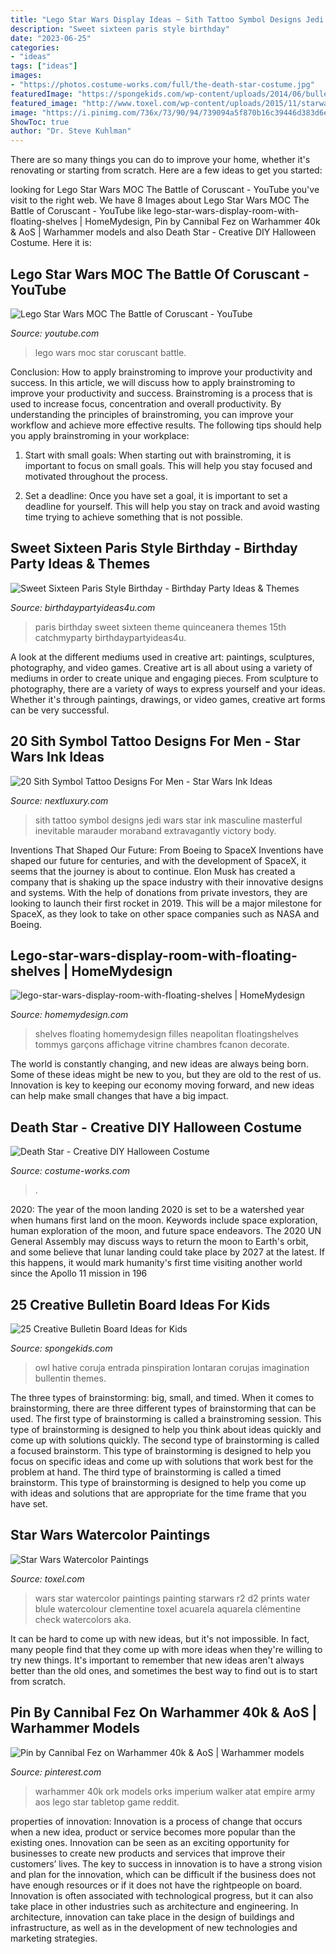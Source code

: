 ```yaml
---
title: "Lego Star Wars Display Ideas ~ Sith Tattoo Symbol Designs Jedi Wars Star Ink Masculine Masterful Inevitable Marauder Moraband Extravagantly Victory Body"
description: "Sweet sixteen paris style birthday"
date: "2023-06-25"
categories:
- "ideas"
tags: ["ideas"]
images:
- "https://photos.costume-works.com/full/the-death-star-costume.jpg"
featuredImage: "https://spongekids.com/wp-content/uploads/2014/06/bulletin-board-ideas/23-owl-library-bulletin-board.jpg"
featured_image: "http://www.toxel.com/wp-content/uploads/2015/11/starwarswatercolor05.jpg"
image: "https://i.pinimg.com/736x/73/90/94/739094a5f870b16c39446d383d6e6a65.jpg"
ShowToc: true
author: "Dr. Steve Kuhlman"
---
```



There are so many things you can do to improve your home, whether it's renovating or starting from scratch. Here are a few ideas to get you started:

	

		
looking for Lego Star Wars MOC The Battle of Coruscant - YouTube you've visit to the right web. We have 8 Images about Lego Star Wars MOC The Battle of Coruscant - YouTube like lego-star-wars-display-room-with-floating-shelves | HomeMydesign, Pin by Cannibal Fez on Warhammer 40k &amp; AoS | Warhammer models and also Death Star - Creative DIY Halloween Costume. Here it is:
		
    
## Lego Star Wars MOC The Battle Of Coruscant - YouTube

<img loading=lazy src="https://i.ytimg.com/vi/_2C31aR6AEg/maxresdefault.jpg" onerror="this.onerror=null;this.src='https://tse2.mm.bing.net/th?id=OIP.L_Vz037YJAwQZ5KT9LxwPAHaEK&amp;pid=15.1';" alt="Lego Star Wars MOC The Battle of Coruscant - YouTube">

_Source: youtube.com_

>lego wars moc star coruscant battle. 

	

Conclusion: How to apply brainstroming to improve your productivity and success.
In this article, we will discuss how to apply brainstroming to improve your productivity and success. Brainstroming is a process that is used to increase focus, concentration and overall productivity. By understanding the principles of brainstroming, you can improve your workflow and achieve more effective results. The following tips should help you apply brainstroming in your workplace: 
1) Start with small goals: When starting out with brainstroming, it is important to focus on small goals. This will help you stay focused and motivated throughout the process. 

2) Set a deadline: Once you have set a goal, it is important to set a deadline for yourself. This will help you stay on track and avoid wasting time trying to achieve something that is not possible.

    
## Sweet Sixteen Paris Style Birthday - Birthday Party Ideas &amp; Themes

<img loading=lazy src="http://i2.wp.com/www.birthdaypartyideas4u.com/wp-content/uploads/2016/07/Sweet-Sixteen-Paris-Style-Birthday-Rice-Krispy-Treats-600x899.jpg?resize=570%2C854" onerror="this.onerror=null;this.src='https://tse2.mm.bing.net/th?id=OIP.8PCS6QhLqc_KDuC6DCEQ3QHaLG&amp;pid=15.1';" alt="Sweet Sixteen Paris Style Birthday - Birthday Party Ideas &amp; Themes">

_Source: birthdaypartyideas4u.com_

>paris birthday sweet sixteen theme quinceanera themes 15th catchmyparty birthdaypartyideas4u. 

	

A look at the different mediums used in creative art: paintings, sculptures, photography, and video games.
Creative art is all about using a variety of mediums in order to create unique and engaging pieces. From sculpture to photography, there are a variety of ways to express yourself and your ideas. Whether it's through paintings, drawings, or video games, creative art forms can be very successful.

    
## 20 Sith Symbol Tattoo Designs For Men - Star Wars Ink Ideas

<img loading=lazy src="http://nextluxury.com/wp-content/uploads/guys-leg-calf-tattoo-ideas-sith-symbol-designs.jpg" onerror="this.onerror=null;this.src='https://tse1.mm.bing.net/th?id=OIP.6RXCcLU6eInyDZzrPYNjEAHaHa&amp;pid=15.1';" alt="20 Sith Symbol Tattoo Designs For Men - Star Wars Ink Ideas">

_Source: nextluxury.com_

>sith tattoo symbol designs jedi wars star ink masculine masterful inevitable marauder moraband extravagantly victory body. 

	

Inventions That Shaped Our Future: From Boeing to SpaceX
Inventions have shaped our future for centuries, and with the development of SpaceX, it seems that the journey is about to continue. Elon Musk has created a company that is shaking up the space industry with their innovative designs and systems. With the help of donations from private investors, they are looking to launch their first rocket in 2019. This will be a major milestone for SpaceX, as they look to take on other space companies such as NASA and Boeing.

    
## Lego-star-wars-display-room-with-floating-shelves | HomeMydesign

<img loading=lazy src="https://homemydesign.com/wp-content/uploads/2020/09/lego-star-wars-display-room-with-floating-shelves.jpg" onerror="this.onerror=null;this.src='https://tse2.mm.bing.net/th?id=OIP.ceB-mw-Yuq7R8OSh13wIxgHaLH&amp;pid=15.1';" alt="lego-star-wars-display-room-with-floating-shelves | HomeMydesign">

_Source: homemydesign.com_

>shelves floating homemydesign filles neapolitan floatingshelves tommys garçons affichage vitrine chambres fcanon decorate. 

	

The world is constantly changing, and new ideas are always being born. Some of these ideas might be new to you, but they are old to the rest of us. Innovation is key to keeping our economy moving forward, and new ideas can help make small changes that have a big impact.

    
## Death Star - Creative DIY Halloween Costume

<img loading=lazy src="https://photos.costume-works.com/full/the-death-star-costume.jpg" onerror="this.onerror=null;this.src='https://tse3.mm.bing.net/th?id=OIP.gG9NuwvvvP86CmKh7ZELpwHaJ7&amp;pid=15.1';" alt="Death Star - Creative DIY Halloween Costume">

_Source: costume-works.com_

>. 

	

2020: The year of the moon landing
2020 is set to be a watershed year when humans first land on the moon. Keywords include space exploration, human exploration of the moon, and future space endeavors. The 2020 UN General Assembly may discuss ways to return the moon to Earth's orbit, and some believe that lunar landing could take place by 2027 at the latest. If this happens, it would mark humanity's first time visiting another world since the Apollo 11 mission in 196
    
## 25 Creative Bulletin Board Ideas For Kids

<img loading=lazy src="https://spongekids.com/wp-content/uploads/2014/06/bulletin-board-ideas/23-owl-library-bulletin-board.jpg" onerror="this.onerror=null;this.src='https://tse2.mm.bing.net/th?id=OIP.M9SlDe-S2bWi0BWbTy1sswHaJ4&amp;pid=15.1';" alt="25 Creative Bulletin Board Ideas for Kids">

_Source: spongekids.com_

>owl hative coruja entrada pinspiration lontaran corujas imagination bullentin themes. 

	

The three types of brainstorming: big, small, and timed.
When it comes to brainstorming, there are three different types of brainstorming that can be used. The first type of brainstorming is called a brainstroming session. This type of brainstorming is designed to help you think about ideas quickly and come up with solutions quickly. The second type of brainstorming is called a focused brainstorm. This type of brainstorming is designed to help you focus on specific ideas and come up with solutions that work best for the problem at hand. The third type of brainstorming is called a timed brainstorm. This type of brainstorming is designed to help you come up with ideas and solutions that are appropriate for the time frame that you have set.

    
## Star Wars Watercolor Paintings

<img loading=lazy src="http://www.toxel.com/wp-content/uploads/2015/11/starwarswatercolor05.jpg" onerror="this.onerror=null;this.src='https://tse2.mm.bing.net/th?id=OIP.FQdH7DKqEKtjkEhQZcAF0QHaJA&amp;pid=15.1';" alt="Star Wars Watercolor Paintings">

_Source: toxel.com_

>wars star watercolor paintings painting starwars r2 d2 prints water blule watercolour clementine toxel acuarela aquarela clémentine check watercolors aka. 

	

It can be hard to come up with new ideas, but it's not impossible. In fact, many people find that they come up with more ideas when they're willing to try new things. It's important to remember that new ideas aren't always better than the old ones, and sometimes the best way to find out is to start from scratch.

    
## Pin By Cannibal Fez On Warhammer 40k &amp; AoS | Warhammer Models

<img loading=lazy src="https://i.pinimg.com/736x/73/90/94/739094a5f870b16c39446d383d6e6a65.jpg" onerror="this.onerror=null;this.src='https://tse1.mm.bing.net/th?id=OIP.LKf7RkOR2RZWF79R_BpwigHaHZ&amp;pid=15.1';" alt="Pin by Cannibal Fez on Warhammer 40k &amp; AoS | Warhammer models">

_Source: pinterest.com_

>warhammer 40k ork models orks imperium walker atat empire army aos lego star tabletop game reddit. 

	

properties of innovation:
Innovation is a process of change that occurs when a new idea, product or service becomes more popular than the existing ones. Innovation can be seen as an exciting opportunity for businesses to create new products and services that improve their customers’ lives. The key to success in innovation is to have a strong vision and plan for the innovation, which can be difficult if the business does not have enough resources or if it does not have the rightpeople on board.
Innovation is often associated with technological progress, but it can also take place in other industries such as architecture and engineering. In architecture, innovation can take place in the design of buildings and infrastructure, as well as in the development of new technologies and marketing strategies.

